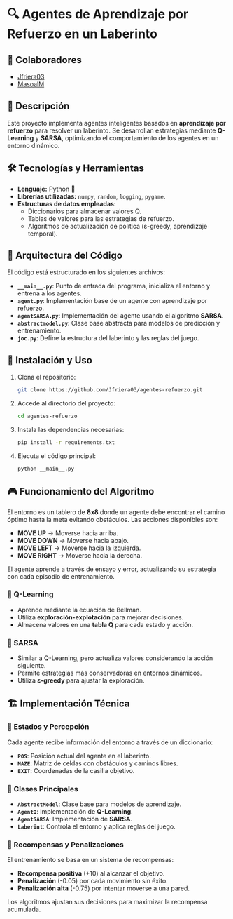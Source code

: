 # 🔍 Agentes de Aprendizaje por Refuerzo en un Laberinto

## 🤝 Colaboradores

- [Jfriera03](https://github.com/Jfriera03)
- [MasoalM](https://github.com/MasoalM)

## 📌 Descripción

Este proyecto implementa agentes inteligentes basados en **aprendizaje por refuerzo** para resolver un laberinto. Se desarrollan estrategias mediante **Q-Learning** y **SARSA**, optimizando el comportamiento de los agentes en un entorno dinámico.

## 🛠️ Tecnologías y Herramientas

- **Lenguaje:** Python 🐍
- **Librerías utilizadas:** `numpy`, `random`, `logging`, `pygame`.
- **Estructuras de datos empleadas:**
  - Diccionarios para almacenar valores Q.
  - Tablas de valores para las estrategias de refuerzo.
  - Algoritmos de actualización de política (ε-greedy, aprendizaje temporal).

## 📌 Arquitectura del Código

El código está estructurado en los siguientes archivos:

- **`__main__.py`**: Punto de entrada del programa, inicializa el entorno y entrena a los agentes.
- **`agent.py`**: Implementación base de un agente con aprendizaje por refuerzo.
- **`agentSARSA.py`**: Implementación del agente usando el algoritmo **SARSA**.
- **`abstractmodel.py`**: Clase base abstracta para modelos de predicción y entrenamiento.
- **`joc.py`**: Define la estructura del laberinto y las reglas del juego.

## 🚀 Instalación y Uso

1. Clona el repositorio:
   ```bash
   git clone https://github.com/Jfriera03/agentes-refuerzo.git
   ```
2. Accede al directorio del proyecto:
   ```bash
   cd agentes-refuerzo
   ```
3. Instala las dependencias necesarias:
   ```bash
   pip install -r requirements.txt
   ```
4. Ejecuta el código principal:
   ```bash
   python __main__.py
   ```

## 🎮 Funcionamiento del Algoritmo

El entorno es un tablero de **8x8** donde un agente debe encontrar el camino óptimo hasta la meta evitando obstáculos. Las acciones disponibles son:

- **MOVE UP** → Moverse hacia arriba.
- **MOVE DOWN** → Moverse hacia abajo.
- **MOVE LEFT** → Moverse hacia la izquierda.
- **MOVE RIGHT** → Moverse hacia la derecha.

El agente aprende a través de ensayo y error, actualizando su estrategia con cada episodio de entrenamiento.

### 🔹 Q-Learning
- Aprende mediante la ecuación de Bellman.
- Utiliza **exploración-explotación** para mejorar decisiones.
- Almacena valores en una **tabla Q** para cada estado y acción.

### 🔹 SARSA
- Similar a Q-Learning, pero actualiza valores considerando la acción siguiente.
- Permite estrategias más conservadoras en entornos dinámicos.
- Utiliza **ε-greedy** para ajustar la exploración.

## 🏗️ Implementación Técnica

### 📌 Estados y Percepción
Cada agente recibe información del entorno a través de un diccionario:
- **`POS`**: Posición actual del agente en el laberinto.
- **`MAZE`**: Matriz de celdas con obstáculos y caminos libres.
- **`EXIT`**: Coordenadas de la casilla objetivo.

### 📌 Clases Principales

- **`AbstractModel`**: Clase base para modelos de aprendizaje.
- **`AgentQ`**: Implementación de **Q-Learning**.
- **`AgentSARSA`**: Implementación de **SARSA**.
- **`Laberint`**: Controla el entorno y aplica reglas del juego.

### 📌 Recompensas y Penalizaciones
El entrenamiento se basa en un sistema de recompensas:
- **Recompensa positiva** (+10) al alcanzar el objetivo.
- **Penalización** (-0.05) por cada movimiento sin éxito.
- **Penalización alta** (-0.75) por intentar moverse a una pared.

Los algoritmos ajustan sus decisiones para maximizar la recompensa acumulada.
